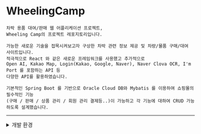 # WheelingCamp


```
차박 용품 대여/판매 웹 어플리케이션 프로젝트, 
Wheeling Camp의 프로젝트 레포지토리입니다.

가능한 새로운 기술을 접목시켜보고자 구상한 차박 관련 정보 제공 및 차량/물품 구매/대여 사이트입니다.
적극적으로 React 와 같은 새로운 프레임워크를 사용했고 추가적으로
Open AI, Kakao Map, Login(Kakao, Google, Naver), Naver Clova OCR, I'm Port 를 포함하는 API 등
다양한 API를 활용하였습니다.

기본적인 Spring Boot 를 기반으로 Oracle Cloud DB와 Mybatis 를 이용하여 쇼핑몰의 필수적인 기능
(구매 / 판매 / 상품 관리 / 회원 관리 결제등..)이 가능하고 각 기능에 대하여 CRUD 가능하도록 설계했습니다.
```
---

<details>
<summary>
개발 환경
</summary>

  
| Environment | Detail |
| --- | --- |
| 환경 | Windows, Linux |
| 언어 | Java, Javascript, HTML5, CSS3, jQuery, Oracle SQL |
| 프레임워크 / 라이브러리|  Bootstrap5, Spring Boot, React.js, MUI, Rechart, Material React Table V2, Node.js |
| 데이터베이스 | Oracle XE, Oracle Cloud, Mybatis | 
| 툴 | Spring Tools 4, Spline 3D, DBeaver, Postman |
| WAS | Apache Tomcat, AWS, Vercel |
| API | Kakao Mobility, Kakao Map, Open AI, Clova OCR, Login(Kakao, Google, Naver) |
| 협업 | Github, Notion, ERD Cloud, Draw.io, Figma |

  
</details>
